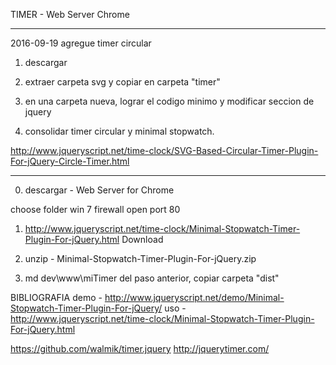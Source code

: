TIMER - Web Server Chrome

--------------------------------------------------------------------------------------
2016-09-19  agregue timer circular

1. descargar

2. extraer carpeta svg y copiar en carpeta "timer"

3. en una carpeta nueva, lograr el codigo minimo y modificar seccion de jquery

4. consolidar timer circular y minimal stopwatch.


http://www.jqueryscript.net/time-clock/SVG-Based-Circular-Timer-Plugin-For-jQuery-Circle-Timer.html

-----------------------------------------------------------------------------------------
0. descargar - Web Server for Chrome

choose folder
win 7 firewall open port 80

1. http://www.jqueryscript.net/time-clock/Minimal-Stopwatch-Timer-Plugin-For-jQuery.html
Download

2. unzip - Minimal-Stopwatch-Timer-Plugin-For-jQuery.zip

3. md  dev\www\miTimer
del paso anterior, copiar carpeta "dist"


BIBLIOGRAFIA
demo - http://www.jqueryscript.net/demo/Minimal-Stopwatch-Timer-Plugin-For-jQuery/
uso - http://www.jqueryscript.net/time-clock/Minimal-Stopwatch-Timer-Plugin-For-jQuery.html

https://github.com/walmik/timer.jquery
http://jquerytimer.com/
